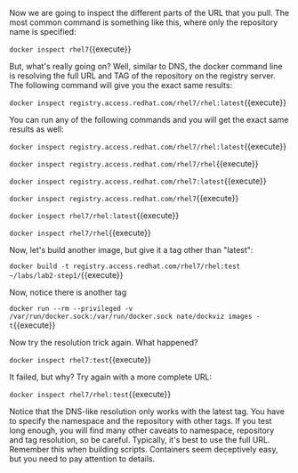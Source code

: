 Now we are going to inspect the different parts of the URL that you pull. The most common command is something like this, where only the repository name is specified:

``docker inspect rhel7``{{execute}}

But, what's really going on? Well, similar to DNS, the docker command line is resolving the full URL and TAG of the repository on the registry server. The following command will give you the exact same results:

``docker inspect registry.access.redhat.com/rhel7/rhel:latest``{{execute}}

You can run any of the following commands and you will get the exact same results as well:

``docker inspect registry.access.redhat.com/rhel7/rhel:latest``{{execute}}

``docker inspect registry.access.redhat.com/rhel7/rhel``{{execute}}

``docker inspect registry.access.redhat.com/rhel7:latest``{{execute}}

``docker inspect registry.access.redhat.com/rhel7``{{execute}}

``docker inspect rhel7/rhel:latest``{{execute}}

``docker inspect rhel7/rhel``{{execute}}

Now, let's build another image, but give it a tag other than "latest":

``docker build -t registry.access.redhat.com/rhel7/rhel:test ~/labs/lab2-step1/``{{execute}}

Now, notice there is another tag

``docker run --rm --privileged -v /var/run/docker.sock:/var/run/docker.sock nate/dockviz images -t``{{execute}}

Now try the resolution trick again. What happened?

``docker inspect rhel7:test``{{execute}}

It failed, but why? Try again with a more complete URL:

``docker inspect rhel7/rhel:test``{{execute}}

Notice that the DNS-like resolution only works with the latest tag. You have to specify the namespace and the repository with other tags. If you test long enough, you will find many other caveats to namespace, repository and tag resolution, so be careful. Typically, it's best to use the full URL. Remember this when building scripts. Containers seem deceptively easy, but you need to pay attention to details.

